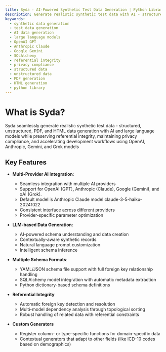 ```yaml
---
title: Syda - AI-Powered Synthetic Test Data Generation | Python Library
description: Generate realistic synthetic test data with AI - structured, unstructured, PDF, and HTML data generation using OpenAI, Anthropic Claude, and Google Gemini while preserving referential integrity and maintaining privacy compliance.
keywords:
  - synthetic data generation
  - test data generation
  - AI data generation
  - large language models
  - OpenAI GPT
  - Anthropic Claude
  - Google Gemini
  - SQLAlchemy
  - referential integrity
  - privacy compliance
  - structured data
  - unstructured data
  - PDF generation
  - HTML generation
  - python library
---
```


# What is Syda?

Syda seamlessly generate realistic synthetic test data - structured, unstructured, PDF, and HTML data generation with AI and large language models while preserving referential integrity, maintaining privacy compliance, and accelerating development workflows using OpenAI, Anthropic, Gemini, and Grok models

## Key Features

- **Multi-Provider AI Integration**:

    * Seamless integration with multiple AI providers
    * Support for OpenAI (GPT), Anthropic (Claude), Google (Gemini), and xAI (Grok). 
    * Default model is Anthropic Claude model claude-3-5-haiku-20241022
    * Consistent interface across different providers
    * Provider-specific parameter optimization

- **LLM-based Data Generation**:

    * AI-powered schema understanding and data creation
    * Contextually-aware synthetic records
    * Natural language prompt customization
    * Intelligent schema inference


  
- **Multiple Schema Formats**:
    
    * YAML/JSON schema file support with full foreign key relationship handling
    * SQLAlchemy model integration with automatic metadata extraction
    * Python dictionary-based schema definitions
  
- **Referential Integrity**

    * Automatic foreign key detection and resolution
    * Multi-model dependency analysis through topological sorting
    * Robust handling of related data with referential constraints
  
- **Custom Generators**

    * Register column- or type-specific functions for domain-specific data
    * Contextual generators that adapt to other fields (like ICD-10 codes based on demographics)

